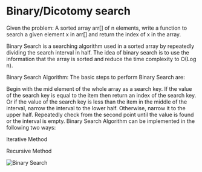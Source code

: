 # Binary/Dicotomy search
Given the problem: 
A sorted array arr[] of n elements, write a function to search a given element x in arr[] and return the index of x in the array.

Binary Search is a searching algorithm used in a sorted array by repeatedly dividing the search interval in half. The idea of binary search is to use the information that the array is sorted and reduce the time complexity to O(Log n). 

Binary Search Algorithm: The basic steps to perform Binary Search are:

Begin with the mid element of the whole array as a search key.
If the value of the search key is equal to the item then return an index of the search key.
Or if the value of the search key is less than the item in the middle of the interval, narrow the interval to the lower half.
Otherwise, narrow it to the upper half.
Repeatedly check from the second point until the value is found or the interval is empty.
Binary Search Algorithm can be implemented in the following two ways:

Iterative Method

Recursive Method

![Binary Search](https://mikebuss.com/assets/images/posts/binary-search/BinarySearch.png)